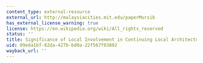 ```yaml
---
content_type: external-resource
external_url: http://malaysiacities.mit.edu/paperMursib
has_external_license_warning: true
license: https://en.wikipedia.org/wiki/All_rights_reserved
status: ''
title: Significance of Local Involvement in Continuing Local Architectural Identity
uid: 09eda1bf-82da-427b-bd0a-22f567f03802
wayback_url: ''
---
```


